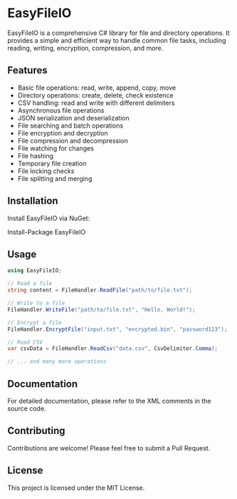 # EasyFileIO

EasyFileIO is a comprehensive C# library for file and directory operations. It provides a simple and efficient way to handle common file tasks, including reading, writing, encryption, compression, and more.

## Features

- Basic file operations: read, write, append, copy, move
- Directory operations: create, delete, check existence
- CSV handling: read and write with different delimiters
- Asynchronous file operations
- JSON serialization and deserialization
- File searching and batch operations
- File encryption and decryption
- File compression and decompression
- File watching for changes
- File hashing
- Temporary file creation
- File locking checks
- File splitting and merging

## Installation

Install EasyFileIO via NuGet:

Install-Package EasyFileIO

## Usage

```csharp
using EasyFileIO;

// Read a file
string content = FileHandler.ReadFile("path/to/file.txt");

// Write to a file
FileHandler.WriteFile("path/to/file.txt", "Hello, World!");

// Encrypt a file
FileHandler.EncryptFile("input.txt", "encrypted.bin", "password123");

// Read CSV
var csvData = FileHandler.ReadCsv("data.csv", CsvDelimiter.Comma);

// ... and many more operations
```

## Documentation
For detailed documentation, please refer to the XML comments in the source code.
## Contributing
Contributions are welcome! Please feel free to submit a Pull Request.
## License
This project is licensed under the MIT License.
